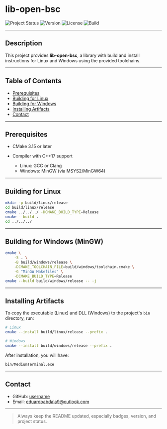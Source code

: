 # lib-open-bsc

<!-- Badges -->

![Project Status](https://img.shields.io/badge/status-in%20development-yellow)
![Version](https://img.shields.io/badge/version-1.0.0-blue)
![License](https://img.shields.io/badge/license-MIT-green)
![Build](https://img.shields.io/badge/build-unavailable-red)

---

## Description

This project provides **lib-open-bsc**, a library with build and install instructions for Linux and Windows using the provided toolchains.

---

## Table of Contents

* [Prerequisites](#prerequisites)
* [Building for Linux](#building-for-linux)
* [Building for Windows](#building-for-windows)
* [Installing Artifacts](#installing-artifacts)
* [Contact](#contact)

---

## Prerequisites

* CMake 3.15 or later
* Compiler with C++17 support

  * Linux: GCC or Clang
  * Windows: MinGW (via MSYS2/MinGW64)

---

## Building for Linux

```bash
mkdir -p build/linux/release
cd build/linux/release
cmake ../../../ -DCMAKE_BUILD_TYPE=Release
cmake --build .
cd ../../../
```

---

## Building for Windows (MinGW)

```bash
cmake \
    -S . \
    -B build/windows/release \
    -DCMAKE_TOOLCHAIN_FILE=build/windows/toolchain.cmake \
    -G "MinGW Makefiles" \
    -DCMAKE_BUILD_TYPE=Release
cmake --build build/windows/release -- -j
```

---

## Installing Artifacts

To copy the executable (Linux) and DLL (Windows) to the project's `bin` directory, run:

```bash
# Linux
cmake --install build/linux/release --prefix .
```

```bash
# Windows
cmake --install build/windows/release --prefix .
```

After installation, you will have:

```
bin/MediumTerminal.exe
```

---

## Contact

* GitHub: [username](https://github.com/eduabdala)
* Email: [eduardoabdala9@outlook.com](eduardoabdala9@outlook.com)

---

<!-- Personal Notes -->

> Always keep the README updated, especially badges, version, and project status.
